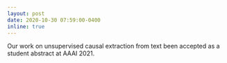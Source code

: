 ```yaml
---
layout: post
date: 2020-10-30 07:59:00-0400
inline: true
---
```


Our work on unsupervised causal extraction from text been accepted as a student abstract at AAAI 2021.
